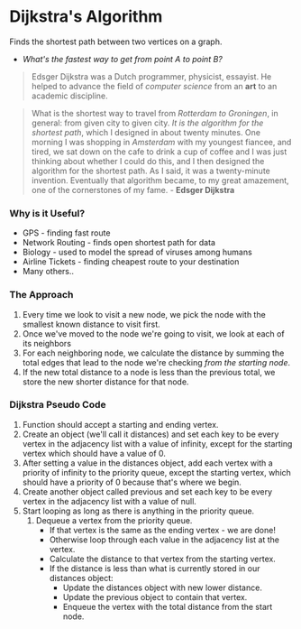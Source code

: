 # Dijkstra's Algorithm

Finds the shortest path between two vertices on a graph.

- *What's the fastest way to get from point A to point B?*

> Edsger Dijkstra was a Dutch programmer, physicist, essayist. He helped to advance the field of *computer science* from an **art** to an academic discipline.

> What is the shortest way to travel from *Rotterdam to Groningen*, in general: from given city to given city. *It is the algorithm for the shortest path*, which I designed in about twenty minutes. One morning I was shopping in *Amsterdam* with my youngest fiancee, and tired, we sat down on the cafe to drink a cup of coffee and I was just thinking about whether I could do this, and I then designed the algorithm for the shortest path. As I said, it was a twenty-minute invention. Eventually that algorithm became, to my great amazement, one of the cornerstones of my fame. - **Edsger Dijkstra**

### Why is it Useful?
- GPS - finding fast route
- Network Routing - finds open shortest path for data
- Biology - used to model the spread of viruses among humans
- Airline Tickets - finding cheapest route to your destination
- Many others..

### The Approach
1. Every time we look to visit a new node, we pick the node with the smallest known distance to visit first.
2. Once we've moved to the node we're going to visit, we look at each of its neighbors
3. For each neighboring node, we calculate the distance by summing the total edges that lead to the node we're checking *from the starting node*.
4. If the new total distance to a node is less than the previous total, we store the new shorter distance for that node.

### Dijkstra Pseudo Code
1. Function should accept a starting and ending vertex.
2. Create an object (we'll call it distances) and set each key to be every vertex in the adjacency list with a value of infinity, except for the starting vertex which should have a value of 0.
3. After setting a value in the distances object, add each vertex with a priority of infinity to the priority queue, except the starting vertex, which should have a priority of 0 because that's where we begin.
4. Create another object called previous and set each key to be every vertex in the adjacency list with a value of null.
5. Start looping as long as there is anything in the priority queue.
    1. Dequeue a vertex from the priority queue.
        - If that vertex is the same as the ending vertex - we are done!
        - Otherwise loop through each value in the adjacency list at the vertex.
        - Calculate the distance to that vertex from the starting vertex.
        - If the distance is less than what is currently stored in our distances object:
            - Update the distances object with new lower distance.
            - Update the previous object to contain that vertex.
            - Enqueue the vertex with the total distance from the start node.